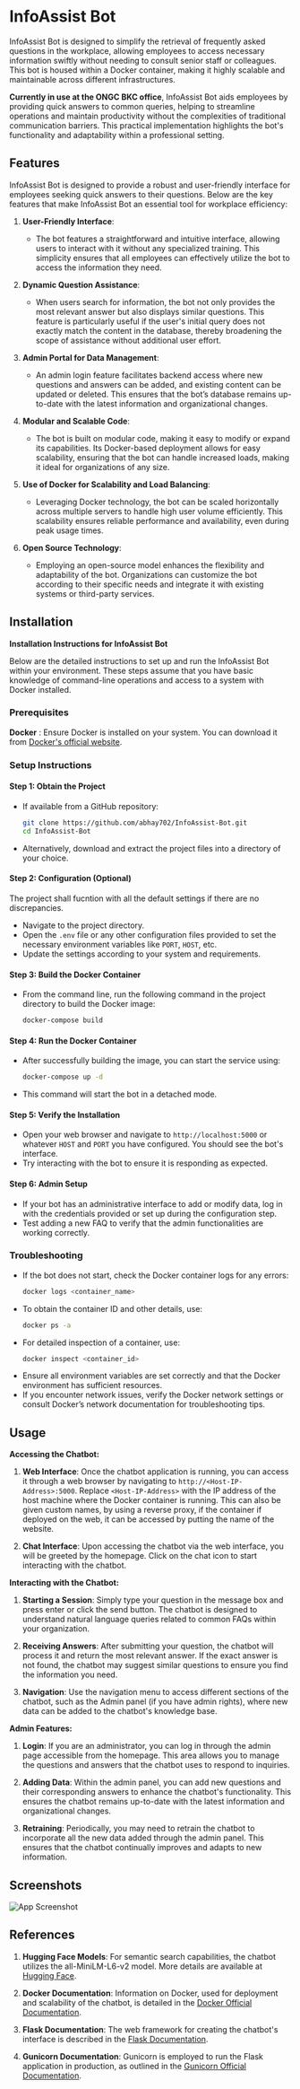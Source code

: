 
# InfoAssist Bot



InfoAssist Bot is designed to simplify the retrieval of frequently asked questions in the workplace, allowing employees to access necessary information swiftly without needing to consult senior staff or colleagues. This bot is housed within a Docker container, making it highly scalable and maintainable across different infrastructures.

**Currently in use at the ONGC BKC office**, InfoAssist Bot aids employees by providing quick answers to common queries, helping to streamline operations and maintain productivity without the complexities of traditional communication barriers. This practical implementation highlights the bot's functionality and adaptability within a professional setting.


## Features



InfoAssist Bot is designed to provide a robust and user-friendly interface for employees seeking quick answers to their questions. Below are the key features that make InfoAssist Bot an essential tool for workplace efficiency:

1. **User-Friendly Interface**:
   - The bot features a straightforward and intuitive interface, allowing users to interact with it without any specialized training. This simplicity ensures that all employees can effectively utilize the bot to access the information they need.

2. **Dynamic Question Assistance**:
   - When users search for information, the bot not only provides the most relevant answer but also displays similar questions. This feature is particularly useful if the user's initial query does not exactly match the content in the database, thereby broadening the scope of assistance without additional user effort.

3. **Admin Portal for Data Management**:
   - An admin login feature facilitates backend access where new questions and answers can be added, and existing content can be updated or deleted. This ensures that the bot’s database remains up-to-date with the latest information and organizational changes.

4. **Modular and Scalable Code**:
   - The bot is built on modular code, making it easy to modify or expand its capabilities. Its Docker-based deployment allows for easy scalability, ensuring that the bot can handle increased loads, making it ideal for organizations of any size.

5. **Use of Docker for Scalability and Load Balancing**:
   - Leveraging Docker technology, the bot can be scaled horizontally across multiple servers to handle high user volume efficiently. This scalability ensures reliable performance and availability, even during peak usage times.

6. **Open Source Technology**:
   - Employing an open-source model enhances the flexibility and adaptability of the bot. Organizations can customize the bot according to their specific needs and integrate it with existing systems or third-party services.


## Installation

**Installation Instructions for InfoAssist Bot**

Below are the detailed instructions to set up and run the InfoAssist Bot within your environment. These steps assume that you have basic knowledge of command-line operations and access to a system with Docker installed.

### Prerequisites
 **Docker** : Ensure Docker is installed on your system. You can download it from [Docker's official website](https://www.docker.com/products/docker-desktop).


### Setup Instructions

#### Step 1: Obtain the Project
- If available from a GitHub repository:
  ```bash
  git clone https://github.com/abhay702/InfoAssist-Bot.git
  cd InfoAssist-Bot
  ```
- Alternatively, download and extract the project files into a directory of your choice.

#### Step 2: Configuration (Optional)
The project shall fucntion with all the default settings if there are no discrepancies.
- Navigate to the project directory.
- Open the `.env` file or any other configuration files provided to set the necessary environment variables like `PORT`, `HOST`, etc.
- Update the settings according to your system and requirements.

#### Step 3: Build the Docker Container
- From the command line, run the following command in the project directory to build the Docker image:
  ```bash
  docker-compose build
  ```

#### Step 4: Run the Docker Container
- After successfully building the image, you can start the service using:
  ```bash
  docker-compose up -d
  ```
- This command will start the bot in a detached mode.

#### Step 5: Verify the Installation
- Open your web browser and navigate to `http://localhost:5000` or whatever `HOST` and `PORT` you have configured. You should see the bot's interface.
- Try interacting with the bot to ensure it is responding as expected.

#### Step 6: Admin Setup
- If your bot has an administrative interface to add or modify data, log in with the credentials provided or set up during the configuration step.
- Test adding a new FAQ to verify that the admin functionalities are working correctly.

### Troubleshooting
- If the bot does not start, check the Docker container logs for any errors:
  ```bash
  docker logs <container_name>
  ```
- To obtain the container ID and other details, use:
  ```bash
  docker ps -a
  ```
- For detailed inspection of a container, use:
  ```bash
  docker inspect <container_id>
  ```
- Ensure all environment variables are set correctly and that the Docker environment has sufficient resources.
- If you encounter network issues, verify the Docker network settings or consult Docker’s network documentation for troubleshooting tips.

## Usage

**Accessing the Chatbot:**
1. **Web Interface**: Once the chatbot application is running, you can access it through a web browser by navigating to `http://<Host-IP-Address>:5000`. Replace `<Host-IP-Address>` with the IP address of the host machine where the Docker container is running.
This can also be given custom names, by using a reverse proxy, if the container if deployed on the web, it can be accessed by putting the name of the website.

2. **Chat Interface**: Upon accessing the chatbot via the web interface, you will be greeted by the homepage. Click on the chat icon to start interacting with the chatbot.


**Interacting with the Chatbot:**
1. **Starting a Session**: Simply type your question in the message box and press enter or click the send button. The chatbot is designed to understand natural language queries related to common FAQs within your organization.

2. **Receiving Answers**: After submitting your question, the chatbot will process it and return the most relevant answer. If the exact answer is not found, the chatbot may suggest similar questions to ensure you find the information you need.

3. **Navigation**: Use the navigation menu to access different sections of the chatbot, such as the Admin panel (if you have admin rights), where new data can be added to the chatbot's knowledge base.

**Admin Features:**
1. **Login**: If you are an administrator, you can log in through the admin page accessible from the homepage. This area allows you to manage the questions and answers that the chatbot uses to respond to inquiries.

2. **Adding Data**: Within the admin panel, you can add new questions and their corresponding answers to enhance the chatbot's functionality. This ensures the chatbot remains up-to-date with the latest information and organizational changes.

3. **Retraining**: Periodically, you may need to retrain the chatbot to incorporate all the new data added through the admin panel. This ensures that the chatbot continually improves and adapts to new information.


## Screenshots

![App Screenshot](https://via.placeholder.com/468x300?text=App+Screenshot+Here)


## References 





1. **Hugging Face Models**: For semantic search capabilities, the chatbot utilizes the all-MiniLM-L6-v2 model. More details are available at [Hugging Face](https://huggingface.co/).

2. **Docker Documentation**: Information on Docker, used for deployment and scalability of the chatbot, is detailed in the [Docker Official Documentation](https://docs.docker.com/).

3. **Flask Documentation**: The web framework for creating the chatbot's interface is described in the [Flask Documentation](https://flask.palletsprojects.com/).

4. **Gunicorn Documentation**: Gunicorn is employed to run the Flask application in production, as outlined in the [Gunicorn Official Documentation](https://gunicorn.org/).

